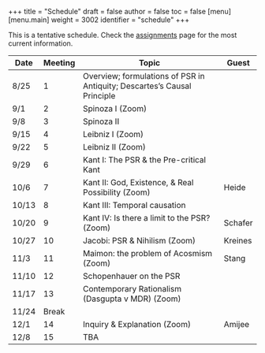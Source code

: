 +++
title = "Schedule"
draft = false
author = false
toc = false
[menu]
  [menu.main]
    weight = 3002
    identifier = "schedule"
+++

This is a tentative schedule. Check the [assignments](https://phil971.colinmclear.net/assignments) page for the most current
information.

| **Date** | **Meeting** | **Topic**                                                                      | **Guest** |
|----------|-------------|--------------------------------------------------------------------------------|-----------|
| 8/25     | 1           | Overview; formulations of PSR in Antiquity; Descartes&rsquo;s Causal Principle |           |
| 9/1      | 2           | Spinoza I (Zoom)                                                               |           |
| 9/8      | 3           | Spinoza II                                                                     |           |
| 9/15     | 4           | Leibniz I (Zoom)                                                               |           |
| 9/22     | 5           | Leibniz II (Zoom)                                                              |           |
| 9/29     | 6           | Kant I: The PSR &amp; the Pre-critical Kant                                    |           |
| 10/6     | 7           | Kant II: God, Existence, &amp; Real Possibility (Zoom)                         | Heide     |
| 10/13    | 8           | Kant III: Temporal causation                                                   |           |
| 10/20    | 9           | Kant IV: Is there a limit to the PSR?       (Zoom)                             | Schafer   |
| 10/27    | 10          | Jacobi: PSR &amp; Nihilism                      (Zoom)                         | Kreines   |
| 11/3     | 11          | Maimon: the problem of Acosmism             (Zoom)                             | Stang     |
| 11/10    | 12          | Schopenhauer on the PSR                                                        |           |
| 11/17    | 13          | Contemporary Rationalism (Dasgupta v MDR)   (Zoom)                             |           |
| 11/24    | Break       |                                                                                |           |
| 12/1     | 14          | Inquiry &amp; Explanation  (Zoom)                                              | Amijee    |
| 12/8     | 15          | TBA                                                                            |           |
